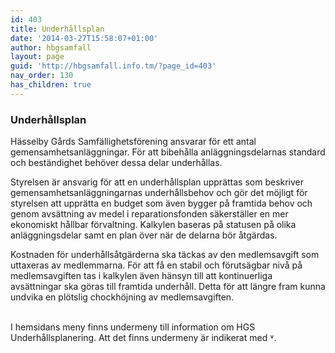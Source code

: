 ```yaml
---
id: 403
title: Underhållsplan
date: '2014-03-27T15:58:07+01:00'
author: hbgsamfall
layout: page
guid: 'http://hbgsamfall.info.tm/?page_id=403'
nav_order: 130
has_children: true
---
```


### Underhållsplan  
 
Hässelby Gårds Samfällighetsförening ansvarar för ett antal gemensamhetsanläggningar. För att bibehålla anläggningsdelarnas standard och beständighet behöver dessa delar underhållas.  

Styrelsen är ansvarig för att en underhållsplan upprättas som beskriver gemensamhetsanläggningarnas underhållsbehov och gör det möjligt för styrelsen att upprätta en budget som även bygger på framtida behov och genom avsättning av medel i reparationsfonden säkerställer en mer ekonomiskt hållbar förvaltning.  Kalkylen baseras på statusen på olika anläggningsdelar samt en plan över när de delarna bör åtgärdas.  

Kostnaden för underhållsåtgärderna ska täckas av den medlemsavgift som uttaxeras av medlemmarna. För att få en stabil och förutsägbar nivå på medlemsavgiften tas i kalkylen även hänsyn till att kontinuerliga avsättningar ska göras till framtida underhåll. Detta för att längre fram kunna undvika en plötslig chockhöjning av medlemsavgiften.

<BR>
I hemsidans meny finns undermeny till information om HGS Underhållsplanering. Att det finns undermeny är indikerat med ˅.
